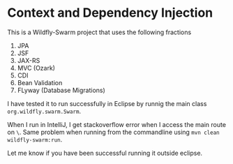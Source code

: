 # Context and Dependency Injection
This is a Wildfly-Swarm project that uses the following fractions
1. JPA
2. JSF
3. JAX-RS
4. MVC (Ozark)
5. CDI
6. Bean Validation
7. FLyway (Database Migrations)

I have tested it to run successfully in Eclipse by runnig the main class `org.wildfly.swarm.Swarm`.

When I run in IntelliJ, I get stackoverflow error when I access the main route on `\`. Same problem when running
from the commandline using `mvn clean wildfly-swarm:run`.

Let me know if you have been successful running it outside eclipse.